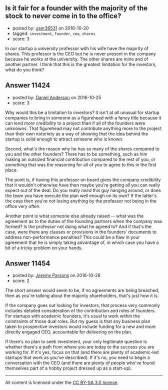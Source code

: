 ## Is it fair for a founder with the majority of the stock to never come in to the office?

- posted by: [user36531](https://stackexchange.com/users/3952871/user36531) on 2016-10-20
- tagged: `investment`, `founder`, `ceo`, `shares`
- score: 3

In our startup a university professor with his wife have the majority of shares. This professor is the CEO but he  is never present in the company because he works at the university. The other shares are mine and of another partner. I think that this is the greatest limitation for the investors, what do you think? 


## Answer 11424

- posted by: [Daniel Anderson](https://stackexchange.com/users/8398759/daniel-anderson) on 2016-10-25
- score: 3

Why would this be a limitation to investors?  It isn't at all unusual for startup companies to bring in someone as a figurehead with a fancy title because it can lend *more* credibility to a project than if all of the founders were unknowns.  That figurehead may not contribute anything more to the project than their own notoriety as a way of showing that the idea behind the startup is solid enough to attract someone who is known.

Second, what's the reason why he has so many of the shares compared to you and the other founders?  There has to be something, such as him making an outsized financial contribution compared to the rest of you, or *something* that was the reasoning for all of you to agree to this in the first place.

The point is, if having this professor on board gives the company credibility that it wouldn't otherwise have then maybe you're getting all you can really expect out of the deal.  Do you really *need* this guy hanging around, or does the team you have execute the plan well enough on its own?  If the latter's the case then you're not losing anything by the professor not being in the office very often.

Another point is what someone else already raised -- what was the agreement as to the duties of the founding partners when the company was formed?  Is the professor not doing what he agreed to?  And if that's the case, were there any clauses or provisions in the founders' documents to address non-performance penalties?  This could be a flaw in your agreement that he is simply taking advantage of, in which case you have a bit of a tricky problem on your hands.  


## Answer 11454

- posted by: [Jeremy Parsons](https://stackexchange.com/users/497810/jeremy-parsons) on 2016-10-28
- score: 2

The short answer would seem to be, if no agreements are being breached, then as you're talking about the majority shareholders, that's just how it is.

If the company goes out looking for investors, that process very commonly includes detailed consideration of the contribution and roles of founders. For startups with academic founders, it's usual to work within the constraints of those dual roles. But my guess is that any business plan taken to prospective investors would include funding for a new and more directly engaged CEO, accountable for delivering on the plan.

If there's no plan to seek investment, your only legitimate question is whether there's a path from where you are today to the success you are working for. If it's yes, focus on that (and there are plenty of academic-led startups that work as you've described). If it's no, you need to begin a conversation with the CEO (and there are plenty of people who've found themselves part of a hobby project dressed up as a start-up).



---

All content is licensed under the [CC BY-SA 3.0 license](https://creativecommons.org/licenses/by-sa/3.0/).
